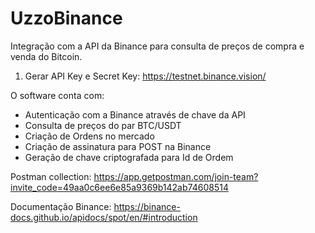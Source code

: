 # UzzoBinance

Integração com a API da Binance para consulta de preços de compra e venda do Bitcoin.

1) Gerar API Key e Secret Key: https://testnet.binance.vision/

O software conta com:

- Autenticação com a Binance através de chave da API
- Consulta de preços do par BTC/USDT
- Criação de Ordens no mercado
- Criação de assinatura para POST na Binance
- Geração de chave criptografada para Id de Ordem

Postman collection: https://app.getpostman.com/join-team?invite_code=49aa0c6ee6e85a9369b142ab74608514
  
Documentação Binance: https://binance-docs.github.io/apidocs/spot/en/#introduction
